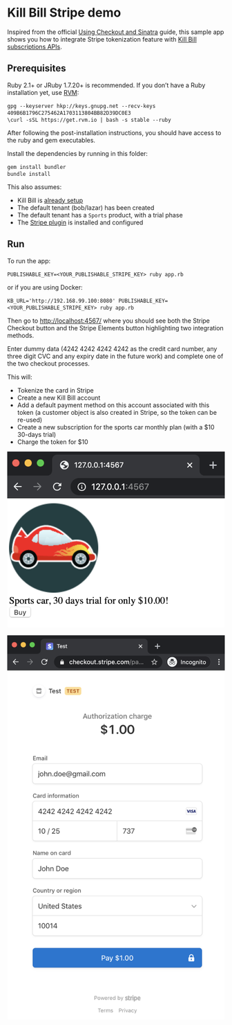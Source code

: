 Kill Bill Stripe demo
=====================

Inspired from the official [Using Checkout and Sinatra](https://stripe.com/docs/checkout/sinatra) guide, this sample app shows you how to integrate Stripe tokenization feature with [Kill Bill subscriptions APIs](https://docs.killbill.io/latest/userguide_subscription.html).

Prerequisites
-------------

Ruby 2.1+ or JRuby 1.7.20+ is recommended. If you don’t have a Ruby installation yet, use [RVM](https://rvm.io/rvm/install):

```
gpg --keyserver hkp://keys.gnupg.net --recv-keys 409B6B1796C275462A1703113804BB82D39DC0E3
\curl -sSL https://get.rvm.io | bash -s stable --ruby
```

After following the post-installation instructions, you should have access to the ruby and gem executables.

Install the dependencies by running in this folder:

```
gem install bundler
bundle install
```

This also assumes:

* Kill Bill is [already setup](https://docs.killbill.io/latest/getting_started.html)
* The default tenant (bob/lazar) has been created
* The default tenant has a `Sports` product, with a trial phase
* The [Stripe plugin](https://github.com/killbill/killbill-stripe-plugin) is installed and configured

Run
---

To run the app:

```
PUBLISHABLE_KEY=<YOUR_PUBLISHABLE_STRIPE_KEY> ruby app.rb
```

or if you are using Docker:

```
KB_URL='http://192.168.99.100:8080' PUBLISHABLE_KEY=<YOUR_PUBLISHABLE_STRIPE_KEY> ruby app.rb
```

Then go to [http://localhost:4567/](http://localhost:4567/) where you should see both the Stripe Checkout button and the Stripe Elements button highlighting two integration methods.

Enter dummy data (4242 4242 4242 4242 as the credit card number, any three digit CVC and any expiry date in the future work) and complete one of the two checkout processes.

This will:

* Tokenize the card in Stripe
* Create a new Kill Bill account
* Add a default payment method on this account associated with this token (a customer object is also created in Stripe, so the token can be re-used)
* Create a new subscription for the sports car monthly plan (with a $10 30-days trial)
* Charge the token for $10

![Shopping cart](./screen1.png)

![Checkout](./screen2.png)
